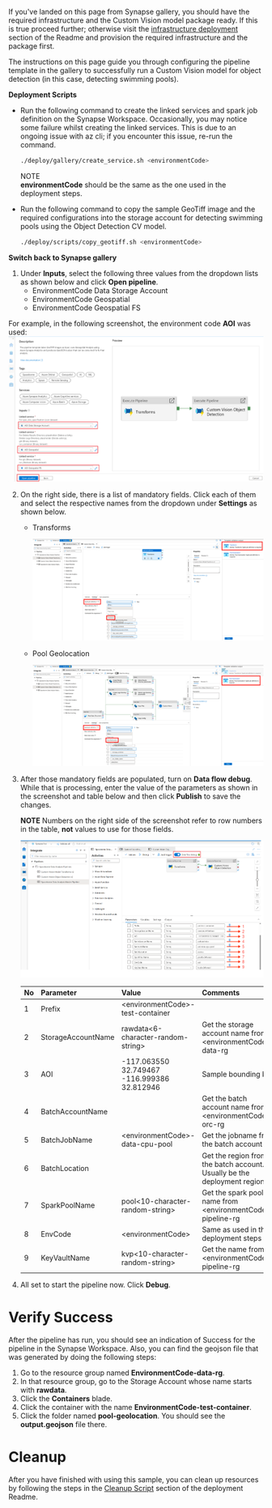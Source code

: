 If you've landed on this page from Synapse gallery, you should have the required infrastructure and the Custom Vision model package ready. If this is true proceed further; otherwise visit the [infrastructure deployment](https://github.com/Azure/Azure-Orbital-Analytics-Samples/tree/main/deploy#infrastructure-deployment) section of the Readme and provision the required infrastructure and the package first. 

The instructions on this page guide you through configuring the pipeline template in the gallery to successfully run a Custom Vision model for object detection (in this case, detecting swimming pools).

**Deployment Scripts**

* Run the following command to create the linked services and spark job definition on the Synapse Workspace. Occasionally, you may notice some failure whilst creating the linked services. This is due to an ongoing issue with az cli; if you encounter this issue, re-run the command.

	```bash
	./deploy/gallery/create_service.sh <environmentCode> 
	```

	NOTE	
	**environmentCode** should be the same as the one used in the deployment steps.

* Run the following command to copy the sample GeoTiff image and the required configurations into the storage account for detecting swimming pools using the Object Detection CV model.

	```bash
	./deploy/scripts/copy_geotiff.sh <environmentCode>
	```
 
**Switch back to Synapse gallery**

1. Under **Inputs**, select the following three values from the dropdown lists as shown below and click **Open pipeline**.
    - EnvironmentCode Data Storage Account
    - EnvironmentCode Geospatial
    - EnvironmentCode Geospatial FS

For example, in the following screenshot, the environment code **AOI** was used:
    ![](./images/1.png)

2. On the right side, there is a list of mandatory fields. Click each of them and select the respective names from the dropdown under **Settings** as shown below. 
   
   - Transforms

        ![](./images/2.png)

    - Pool Geolocation
        
        ![](./images/3.png)
 
3. After those mandatory fields are populated, turn on **Data flow debug**. While that is processing, enter the value of the parameters as shown in the screenshot and table below and then click **Publish** to save the changes. 

   **NOTE** Numbers on the right side of the screenshot refer to row numbers in the table, **not** values to use for those fields.

    ![](./images/4.png)

    |No |Parameter | Value | Comments |
    |--| ---- | --- | ------- |
    | 1|Prefix| \<environmentCode>-test-container     |          |
    | 2|StorageAccountName|  rawdata<6-character-random-string>  |    Get the storage account name from \<environmentCode>-data-rg |
    | 3|AOI     |   -117.063550 32.749467 -116.999386 32.812946    | Sample bounding box |
    | 4|BatchAccountName | | Get the batch account name from \<environmentCode>-orc-rg |
    | 5|BatchJobName | \<environmentCode>-data-cpu-pool | Get the jobname from the batch account|
    | 6|BatchLocation | | Get the region from the batch account. Usually be the deployment region|
    | 7|SparkPoolName | pool<10-character-random-string>| Get the spark pool name from \<environmentCode>-pipeline-rg | 
    | 8|EnvCode | \<environmentCode> | Same as used in the deployment steps|
    | 9|KeyVaultName | kvp<10-character-random-string>| Get the name from \<environmentCode>-pipeline-rg |

4. All set to start the pipeline now. Click **Debug**.

# Verify Success
After the pipeline has run, you should see an indication of Success for the pipeline in the Synapse Workspace. Also, you can find the geojson file that was generated by doing the following steps:

1. Go to the resource group named **EnvironmentCode-data-rg**.
2. In that resource group, go to the Storage Account whose name starts with **rawdata**.
3. Click the **Containers** blade.
4. Click the container with the name **EnvironmentCode-test-container**.
5. Click the folder named **pool-geolocation**. You should see the **output.geojson** file there.

# Cleanup
After you have finished with using this sample, you can clean up resources by following the steps in the [Cleanup Script](https://github.com/Azure/Azure-Orbital-Analytics-Samples/tree/main/deploy#cleanup-script) section of the deployment Readme.